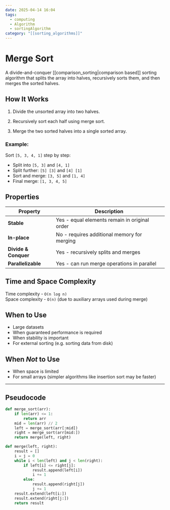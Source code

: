 ```yaml
---
date: 2025-04-14 16:04
tags:
  - computing
  - Algorithm
  - sortingAlgorithm
category: "[[sorting_algorithms]]"
---
```

# Merge Sort

A divide-and-conquer [[comparison_sorting|comparison based]] sorting algorithm that splits the array into halves, recursively sorts them, and then merges the sorted halves.

## How It Works

1. Divide the unsorted array into two halves.

2. Recursively sort each half using merge sort.

3. Merge the two sorted halves into a single sorted array.

### Example:

Sort `[5, 3, 4, 1]` step by step:

- Split into `[5, 3]` and `[4, 1]`
- Split further: `[5] [3]` and `[4] [1]`
- Sort and merge: `[3, 5]` and `[1, 4]`
- Final merge: `[1, 3, 4, 5]`

## Properties 

| Property        | Description                                      |
| --------------- | ------------------------------------------------ |
| **Stable**      | Yes - equal elements remain in original order    |
| **In-place**    | No - requires additional memory for merging      |
| **Divide & Conquer** | Yes - recursively splits and merges         |
| **Parallelizable** | Yes - can run merge operations in parallel    |

## Time and Space Complexity
 Time complexity   - `O(n log n)`  
 Space complexity  - `O(n)` (due to auxiliary arrays used during merge)

## When to Use
- Large datasets
- When guaranteed performance is required
- When stability is important
- For external sorting (e.g. sorting data from disk)

## When *Not* to Use
- When space is limited
- For small arrays (simpler algorithms like insertion sort may be faster)

---
## Pseudocode

```python title:MergeSort
def merge_sort(arr):
    if len(arr) <= 1:
        return arr
    mid = len(arr) // 2
    left = merge_sort(arr[:mid])
    right = merge_sort(arr[mid:])
    return merge(left, right)

def merge(left, right):
    result = []
    i = j = 0
    while i < len(left) and j < len(right):
        if left[i] <= right[j]:
            result.append(left[i])
            i += 1
        else:
            result.append(right[j])
            j += 1
    result.extend(left[i:])
    result.extend(right[j:])
    return result
```